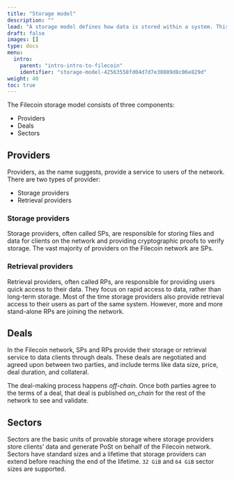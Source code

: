 ```yaml
---
title: "Storage model"
description: ""
lead: "A storage model defines how data is stored within a system. This page covers the basic aspects of Filecoin's storage model."
draft: false
images: []
type: docs
menu:
  intro:
    parent: "intro-intro-to-filecoin"
    identifier: "storage-model-42563558fd04d7d7e30889d8c06e829d"
weight: 40
toc: true
---
```


The Filecoin storage model consists of three components:

- Providers
- Deals
- Sectors

## Providers

Providers, as the name suggests, provide a service to users of the network. There are two types of provider:

- Storage providers
- Retrieval providers

### Storage providers

Storage providers, often called SPs, are responsible for storing files and data for clients on the network and providing cryptographic proofs to verify storage. The vast majority of providers on the Filecoin network are SPs.

### Retrieval providers

Retrieval providers, often called RPs, are responsible for providing users quick access to their data. They focus on rapid access to data, rather than long-term storage. Most of the time storage providers also provide retrieval access to their users as part of the same system. However, more and more stand-alone RPs are joining the network.

## Deals

In the Filecoin network, SPs and RPs provide their storage or retrieval service to data clients through deals. These deals are negotiated and agreed upon between two parties, and include terms like data size, price, deal duration, and collateral.

The deal-making process happens _off-chain_. Once both parties agree to the terms of a deal, that deal is published _on_chain_ for the rest of the network to see and validate.

## Sectors

Sectors are the basic units of provable storage where storage providers store clients’ data and generate PoSt on behalf of the Filecoin network. Sectors have standard sizes and a lifetime that storage providers can extend before reaching the end of the lifetime. `32 GiB` and `64 GiB` sector sizes are supported.
